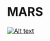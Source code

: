 # MARS

[![Alt text](https://img.youtube.com/vi/1MsLdkirvWY/0.jpg)](https://www.youtube.com/watch?v=1MsLdkirvWY&feature=youtu.be)
